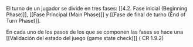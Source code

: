 El turno de un jugador se divide en tres fases: [[4.2. Fase inicial (Beginning Phase)]], [[Fase Principal (Main Phase)]] y [[Fase de final de turno (End of Turn Phase)]].

En cada uno de los pasos de los que se componen las fases se hace una [[Validación del estado del juego (game state check)]] ( CR 1.9.2)